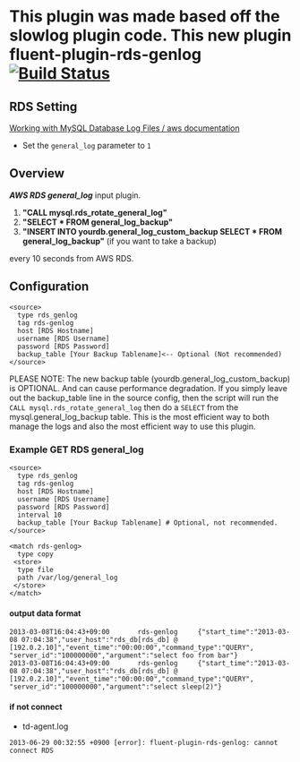# This plugin was made based off the slowlog plugin code.  This new plugin fluent-plugin-rds-genlog [![Build Status](https://travis-ci.org/jenlagrutta/fluent-plugin-rds-genlog.png)](https://travis-ci.org/jenlagrutta/fluent-plugin-rds-genlog/)


## RDS Setting

[Working with MySQL Database Log Files / aws documentation](http://docs.aws.amazon.com/AmazonRDS/latest/UserGuide/USER_LogAccess.Concepts.MySQL.html)

- Set the `general_log` parameter to `1`

## Overview
***AWS RDS general_log*** input plugin.

1. **"CALL mysql.rds_rotate_general_log"**
2. **"SELECT * FROM general_log_backup"**
3. **"INSERT INTO yourdb.general_log_custom_backup SELECT * FROM general_log_backup"** (if you want to take a backup)

every 10 seconds from AWS RDS.

## Configuration

```config
<source>
  type rds_genlog
  tag rds-genlog
  host [RDS Hostname]
  username [RDS Username]
  password [RDS Password]
  backup_table [Your Backup Tablename]<-- Optional (Not recommended)
</source>
```

<span class color='green'> PLEASE NOTE: The new backup table (yourdb.general_log_custom_backup) is OPTIONAL.  And can cause performance degradation.  If you simply leave out the backup_table line in the source config, then the script will run the `CALL mysql.rds_rotate_general_log` then do a `SELECT` from the mysql.general_log_backup table.  This is the most efficient way to both manage the logs and also the most efficient way to use this plugin.</span>

### Example GET RDS general_log

```config
<source>
  type rds_genlog
  tag rds-genlog
  host [RDS Hostname]
  username [RDS Username]
  password [RDS Password]
  interval 10
  backup_table [Your Backup Tablename] # Optional, not recommended.
</source>

<match rds-genlog>
  type copy
 <store>
  type file
  path /var/log/general_log
 </store>
</match>
```

#### output data format

```
2013-03-08T16:04:43+09:00       rds-genlog     {"start_time":"2013-03-08 07:04:38","user_host":"rds_db[rds_db] @  [192.0.2.10]","event_time":"00:00:00","command_type":"QUERY", "server_id":"100000000","argument":"select foo from bar"}
2013-03-08T16:04:43+09:00       rds-genlog     {"start_time":"2013-03-08 07:04:38","user_host":"rds_db[rds_db] @  [192.0.2.10]","event_time":"00:00:00","command_type":"QUERY", "server_id":"100000000","argument":"select sleep(2)"}
```

#### if not connect

- td-agent.log

```
2013-06-29 00:32:55 +0900 [error]: fluent-plugin-rds-genlog: cannot connect RDS
```

